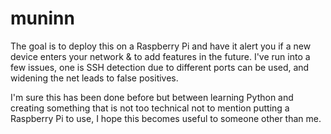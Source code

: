# muninn
The goal is to deploy this on a Raspberry Pi and have it alert you if a new device enters your network &amp; to add features in the future. I've run into a few issues, one is SSH detection due to different ports can be used, and widening the net leads to false positives. 

I'm sure this has been done before but between learning Python and creating something that is not too technical not to mention putting a Raspberry Pi to use, I hope this becomes useful to someone other than me.
